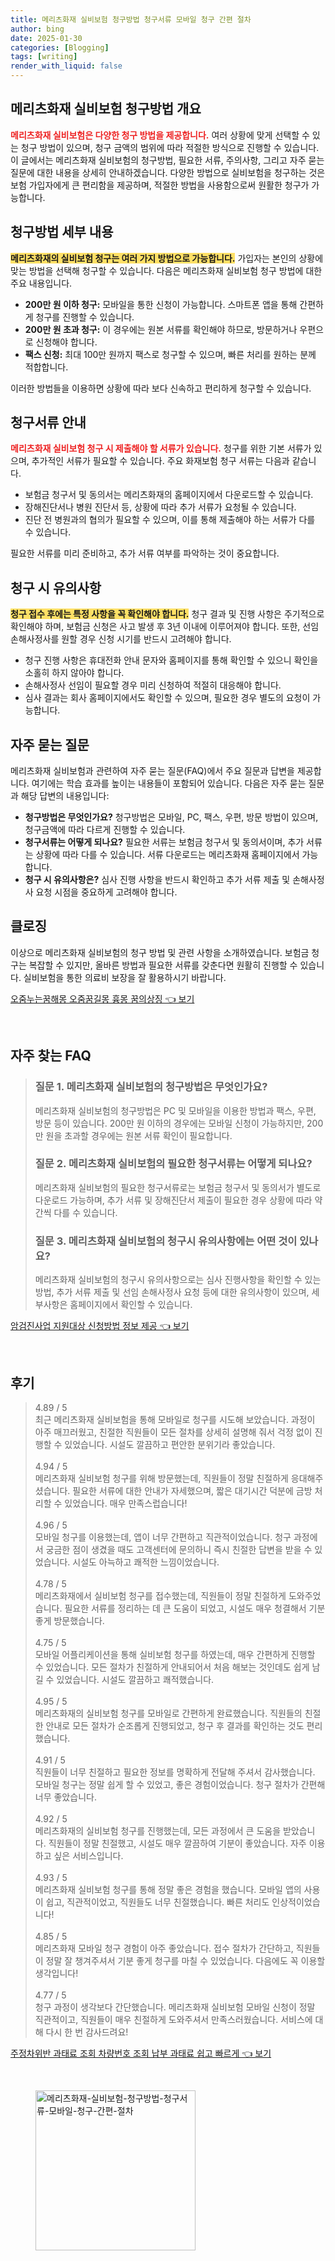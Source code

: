```yaml
---
title: 메리츠화재 실비보험 청구방법 청구서류 모바일 청구 간편 절차
author: bing
date: 2025-01-30
categories: [Blogging]
tags: [writing]
render_with_liquid: false
---
```



<h2 id='메리츠화재 실비보험 청구방법 개요'>메리츠화재 실비보험 청구방법 개요</h2>

<p><b><span style="color: #ee2323;">메리츠화재 실비보험은 다양한 청구 방법을 제공합니다.</span></b> 여러 상황에 맞게 선택할 수 있는 청구 방법이 있으며, 청구 금액의 범위에 따라 적절한 방식으로 진행할 수 있습니다. 이 글에서는 메리츠화재 실비보험의 청구방법, 필요한 서류, 주의사항, 그리고 자주 묻는 질문에 대한 내용을 상세히 안내하겠습니다. 다양한 방법으로 실비보험을 청구하는 것은 보험 가입자에게 큰 편리함을 제공하며, 적절한 방법을 사용함으로써 원활한 청구가 가능합니다.</p>

<h2 id='청구방법 세부 내용'>청구방법 세부 내용</h2>

<p><b><span style="background-color: #ffe066;">메리츠화재의 실비보험 청구는 여러 가지 방법으로 가능합니다.</span></b> 가입자는 본인의 상황에 맞는 방법을 선택해 청구할 수 있습니다. 다음은 메리츠화재 실비보험 청구 방법에 대한 주요 내용입니다.</p>

<ul>
    <li><b>200만 원 이하 청구:</b> 모바일을 통한 신청이 가능합니다. 스마트폰 앱을 통해 간편하게 청구를 진행할 수 있습니다.</li>
    <li><b>200만 원 초과 청구:</b> 이 경우에는 원본 서류를 확인해야 하므로, 방문하거나 우편으로 신청해야 합니다.</li>
    <li><b>팩스 신청:</b> 최대 100만 원까지 팩스로 청구할 수 있으며, 빠른 처리를 원하는 분께 적합합니다.</li>
</ul>

<p>이러한 방법들을 이용하면 상황에 따라 보다 신속하고 편리하게 청구할 수 있습니다.</p>

<h2 id='청구서류 안내'>청구서류 안내</h2>

<p><b><span style="color: #ee2323;">메리츠화재 실비보험 청구 시 제출해야 할 서류가 있습니다.</span></b> 청구를 위한 기본 서류가 있으며, 추가적인 서류가 필요할 수 있습니다. 주요 화재보험 청구 서류는 다음과 같습니다.</p>

<ul>
    <li>보험금 청구서 및 동의서는 메리츠화재의 홈페이지에서 다운로드할 수 있습니다.</li>
    <li>장해진단서나 병원 진단서 등, 상황에 따라 추가 서류가 요청될 수 있습니다.</li>
    <li>진단 전 병원과의 협의가 필요할 수 있으며, 이를 통해 제출해야 하는 서류가 다를 수 있습니다.</li>
</ul>

<p>필요한 서류를 미리 준비하고, 추가 서류 여부를 파악하는 것이 중요합니다.</p>

<h2 id='청구 시 유의사항'>청구 시 유의사항</h2>

<p><b><span style="background-color: #ffe066;">청구 접수 후에는 특정 사항을 꼭 확인해야 합니다.</span></b> 청구 결과 및 진행 사항은 주기적으로 확인해야 하며, 보험금 신청은 사고 발생 후 3년 이내에 이루어져야 합니다. 또한, 선임 손해사정사를 원할 경우 신청 시기를 반드시 고려해야 합니다.</p>

<ul>
    <li>청구 진행 사항은 휴대전화 안내 문자와 홈페이지를 통해 확인할 수 있으니 확인을 소홀히 하지 않아야 합니다.</li>
    <li>손해사정사 선임이 필요할 경우 미리 신청하여 적절히 대응해야 합니다.</li>
    <li>심사 결과는 회사 홈페이지에서도 확인할 수 있으며, 필요한 경우 별도의 요청이 가능합니다.</li>
</ul>

<h2 id='자주 묻는 질문'>자주 묻는 질문</h2>

<p>메리츠화재 실비보험과 관련하여 자주 묻는 질문(FAQ)에서 주요 질문과 답변을 제공합니다. 여기에는 학습 효과를 높이는 내용들이 포함되어 있습니다. 다음은 자주 묻는 질문과 해당 답변의 내용입니다:</p>

<ul>
    <li><b>청구방법은 무엇인가요?</b> 청구방법은 모바일, PC, 팩스, 우편, 방문 방법이 있으며, 청구금액에 따라 다르게 진행할 수 있습니다.</li>
    <li><b>청구서류는 어떻게 되나요?</b> 필요한 서류는 보험금 청구서 및 동의서이며, 추가 서류는 상황에 따라 다를 수 있습니다. 서류 다운로드는 메리츠화재 홈페이지에서 가능합니다.</li>
    <li><b>청구 시 유의사항은?</b> 심사 진행 사항을 반드시 확인하고 추가 서류 제출 및 손해사정사 요청 시점을 중요하게 고려해야 합니다.</li>
</ul>

<h2 id='클로징'>클로징</h2>

<p>이상으로 메리츠화재 실비보험의 청구 방법 및 관련 사항을 소개하였습니다. 보험금 청구는 복잡할 수 있지만, 올바른 방법과 필요한 서류를 갖춘다면 원활히 진행할 수 있습니다. 실비보험을 통한 의료비 보장을 잘 활용하시기 바랍니다.</p>


<p><a class="click-button" title="오줌누는꿈해몽 오줌꿈길몽 흉몽 꿈의상징" href="https://blackassets.github.io/posts/%EC%98%A4%EC%A4%8C%EB%88%84%EB%8A%94%EA%BF%88%ED%95%B4%EB%AA%BD-%EC%98%A4%EC%A4%8C%EA%BF%88%EA%B8%B8%EB%AA%BD-%ED%9D%89%EB%AA%BD-%EA%BF%88%EC%9D%98%EC%83%81%EC%A7%95/" rel="dofollow">오줌누는꿈해몽 오줌꿈길몽 흉몽 꿈의상징 👈 보기</a></p><br>
<h2 id='자주_찾는_FAQ'>자주 찾는 FAQ</h2>
<div itemscope="" itemtype="https://schema.org/FAQPage"> 
<blockquote> 
<div itemscope="" itemprop="mainEntity" itemtype="https://schema.org/Question"> 
<h3 itemprop="name">질문 1. 메리츠화재 실비보험의 청구방법은 무엇인가요?</h3> 
<div itemscope="" itemprop="acceptedAnswer" itemtype="https://schema.org/Answer"> 
<span itemprop="text"> 
<p>메리츠화재 실비보험의 청구방법은 PC 및 모바일을 이용한 방법과 팩스, 우편, 방문 등이 있습니다. 200만 원 이하의 경우에는 모바일 신청이 가능하지만, 200만 원을 초과할 경우에는 원본 서류 확인이 필요합니다.</p> 
</span> 
</div> 
</div> 
<div itemscope="" itemprop="mainEntity" itemtype="https://schema.org/Question"> 
<h3 itemprop="name">질문 2. 메리츠화재 실비보험의 필요한 청구서류는 어떻게 되나요?</h3> 
<div itemscope="" itemprop="acceptedAnswer" itemtype="https://schema.org/Answer"> 
<span itemprop="text"> 
<p>메리츠화재 실비보험의 필요한 청구서류로는 보험금 청구서 및 동의서가 별도로 다운로드 가능하며, 추가 서류 및 장해진단서 제출이 필요한 경우 상황에 따라 약간씩 다를 수 있습니다.</p> 
</span> 
</div> 
</div> 
<div itemscope="" itemprop="mainEntity" itemtype="https://schema.org/Question"> 
<h3 itemprop="name">질문 3. 메리츠화재 실비보험의 청구시 유의사항에는 어떤 것이 있나요?</h3> 
<div itemscope="" itemprop="acceptedAnswer" itemtype="https://schema.org/Answer"> 
<span itemprop="text"> 
<p>메리츠화재 실비보험의 청구시 유의사항으로는 심사 진행사항을 확인할 수 있는 방법, 추가 서류 제출 및 선임 손해사정사 요청 등에 대한 유의사항이 있으며, 세부사항은 홈페이지에서 확인할 수 있습니다.</p> 
</span> 
</div> 
</div> 
</blockquote> 
</div>
<p><a class="click-button" title="암검진사업 지원대상 신청방법 정보 제공" href="https://blackassets.github.io/posts/%EC%95%94%EA%B2%80%EC%A7%84%EC%82%AC%EC%97%85-%EC%A7%80%EC%9B%90%EB%8C%80%EC%83%81-%EC%8B%A0%EC%B2%AD%EB%B0%A9%EB%B2%95-%EC%A0%95%EB%B3%B4-%EC%A0%9C%EA%B3%B5/" rel="dofollow">암검진사업 지원대상 신청방법 정보 제공 👈 보기</a></p><br>
<h2 id='후기'>후기</h2>
<div itemscope itemtype="https://schema.org/Product">
  <blockquote>
  <div itemprop="review" itemscope itemtype="https://schema.org/Review">
      <div itemprop="reviewRating" itemscope itemtype="https://schema.org/Rating"> <span itemprop="ratingValue">4.89</span> / <span itemprop="bestRating">5</span> </div>
      <span itemprop="reviewBody">최근 메리츠화재 실비보험을 통해 모바일로 청구를 시도해 보았습니다. 과정이 아주 매끄러웠고, 친절한 직원들이 모든 절차를 상세히 설명해 줘서 걱정 없이 진행할 수 있었습니다. 시설도 깔끔하고 편안한 분위기라 좋았습니다.</span>
  </div>
  <br>
  <div itemprop="review" itemscope itemtype="https://schema.org/Review">
      <div itemprop="reviewRating" itemscope itemtype="https://schema.org/Rating"> <span itemprop="ratingValue">4.94</span> / <span itemprop="bestRating">5</span> </div>
      <span itemprop="reviewBody">메리츠화재 실비보험 청구를 위해 방문했는데, 직원들이 정말 친절하게 응대해주셨습니다. 필요한 서류에 대한 안내가 자세했으며, 짧은 대기시간 덕분에 금방 처리할 수 있었습니다. 매우 만족스럽습니다!</span>
  </div>
  <br>
  <div itemprop="review" itemscope itemtype="https://schema.org/Review">
      <div itemprop="reviewRating" itemscope itemtype="https://schema.org/Rating"> <span itemprop="ratingValue">4.96</span> / <span itemprop="bestRating">5</span> </div>
      <span itemprop="reviewBody">모바일 청구를 이용했는데, 앱이 너무 간편하고 직관적이었습니다. 청구 과정에서 궁금한 점이 생겼을 때도 고객센터에 문의하니 즉시 친절한 답변을 받을 수 있었습니다. 시설도 아늑하고 쾌적한 느낌이었습니다.</span>
  </div>
  <br>
  <div itemprop="review" itemscope itemtype="https://schema.org/Review">
      <div itemprop="reviewRating" itemscope itemtype="https://schema.org/Rating"> <span itemprop="ratingValue">4.78</span> / <span itemprop="bestRating">5</span> </div>
      <span itemprop="reviewBody">메리츠화재에서 실비보험 청구를 접수했는데, 직원들이 정말 친절하게 도와주었습니다. 필요한 서류를 정리하는 데 큰 도움이 되었고, 시설도 매우 청결해서 기분 좋게 방문했습니다.</span>
  </div>
  <br>
  <div itemprop="review" itemscope itemtype="https://schema.org/Review">
      <div itemprop="reviewRating" itemscope itemtype="https://schema.org/Rating"> <span itemprop="ratingValue">4.75</span> / <span itemprop="bestRating">5</span> </div>
      <span itemprop="reviewBody">모바일 어플리케이션을 통해 실비보험 청구를 하였는데, 매우 간편하게 진행할 수 있었습니다. 모든 절차가 친절하게 안내되어서 처음 해보는 것인데도 쉽게 남길 수 있었습니다. 시설도 깔끔하고 쾌적했습니다.</span>
  </div>
  <br>
  <div itemprop="review" itemscope itemtype="https://schema.org/Review">
      <div itemprop="reviewRating" itemscope itemtype="https://schema.org/Rating"> <span itemprop="ratingValue">4.95</span> / <span itemprop="bestRating">5</span> </div>
      <span itemprop="reviewBody">메리츠화재의 실비보험 청구를 모바일로 간편하게 완료했습니다. 직원들의 친절한 안내로 모든 절차가 순조롭게 진행되었고, 청구 후 결과를 확인하는 것도 편리했습니다.</span>
  </div>
  <br>
  <div itemprop="review" itemscope itemtype="https://schema.org/Review">
      <div itemprop="reviewRating" itemscope itemtype="https://schema.org/Rating"> <span itemprop="ratingValue">4.91</span> / <span itemprop="bestRating">5</span> </div>
      <span itemprop="reviewBody">직원들이 너무 친절하고 필요한 정보를 명확하게 전달해 주셔서 감사했습니다. 모바일 청구는 정말 쉽게 할 수 있었고, 좋은 경험이었습니다. 청구 절차가 간편해 너무 좋았습니다.</span>
  </div>
  <br>
  <div itemprop="review" itemscope itemtype="https://schema.org/Review">
      <div itemprop="reviewRating" itemscope itemtype="https://schema.org/Rating"> <span itemprop="ratingValue">4.92</span> / <span itemprop="bestRating">5</span> </div>
      <span itemprop="reviewBody">메리츠화재의 실비보험 청구를 진행했는데, 모든 과정에서 큰 도움을 받았습니다. 직원들이 정말 친절했고, 시설도 매우 깔끔하여 기분이 좋았습니다. 자주 이용하고 싶은 서비스입니다.</span>
  </div>
  <br>
  <div itemprop="review" itemscope itemtype="https://schema.org/Review">
      <div itemprop="reviewRating" itemscope itemtype="https://schema.org/Rating"> <span itemprop="ratingValue">4.93</span> / <span itemprop="bestRating">5</span> </div>
      <span itemprop="reviewBody">메리츠화재 실비보험 청구를 통해 정말 좋은 경험을 했습니다. 모바일 앱의 사용이 쉽고, 직관적이었고, 직원들도 너무 친절했습니다. 빠른 처리도 인상적이었습니다!</span>
  </div>
  <br>
  <div itemprop="review" itemscope itemtype="https://schema.org/Review">
      <div itemprop="reviewRating" itemscope itemtype="https://schema.org/Rating"> <span itemprop="ratingValue">4.85</span> / <span itemprop="bestRating">5</span> </div>
      <span itemprop="reviewBody">메리츠화재 모바일 청구 경험이 아주 좋았습니다. 접수 절차가 간단하고, 직원들이 정말 잘 챙겨주셔서 기분 좋게 청구를 마칠 수 있었습니다. 다음에도 꼭 이용할 생각입니다!</span>
  </div>
  <br>
  <div itemprop="review" itemscope itemtype="https://schema.org/Review">
      <div itemprop="reviewRating" itemscope itemtype="https://schema.org/Rating"> <span itemprop="ratingValue">4.77</span> / <span itemprop="bestRating">5</span> </div>
      <span itemprop="reviewBody">청구 과정이 생각보다 간단했습니다. 메리츠화재 실비보험 모바일 신청이 정말 직관적이고, 직원들이 매우 친절하게 도와주셔서 만족스러웠습니다. 서비스에 대해 다시 한 번 감사드려요!</span>
  </div>
  </blockquote>
</div>
<p><a class="click-button" title="주정차위반 과태료 조회 차량번호 조회 납부 과태료 쉽고 빠르게" href="https://blackassets.github.io/posts/%EC%A3%BC%EC%A0%95%EC%B0%A8%EC%9C%84%EB%B0%98-%EA%B3%BC%ED%83%9C%EB%A3%8C-%EC%A1%B0%ED%9A%8C-%EC%B0%A8%EB%9F%89%EB%B2%88%ED%98%B8-%EC%A1%B0%ED%9A%8C-%EB%82%A9%EB%B6%80-%EA%B3%BC%ED%83%9C%EB%A3%8C-%EC%89%BD%EA%B3%A0-%EB%B9%A0%EB%A5%B4%EA%B2%8C/" rel="dofollow">주정차위반 과태료 조회 차량번호 조회 납부 과태료 쉽고 빠르게 👈 보기</a></p><br>
<figure class="image"><img src="https://blackassets.github.io/assets/img/thumbnail/메리츠화재-실비보험-청구방법-청구서류-모바일-청구-간편-절차.webp" alt="메리츠화재-실비보험-청구방법-청구서류-모바일-청구-간편-절차" width="256" height="256"></figure>